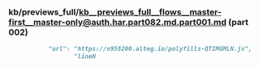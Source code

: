 ### kb/previews_full/kb__previews_full__flows__master-first__master-only@auth.har.part082.md.part001.md (part 002)

```md
           "url": "https://n958200.alteg.io/polyfills-QTIMGMLN.js",
                  "lineN
```

```
